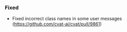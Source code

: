 ### Fixed

- Fixed incorrect class names in some user messages
  (<https://github.com/cvat-ai/cvat/pull/9861>)
